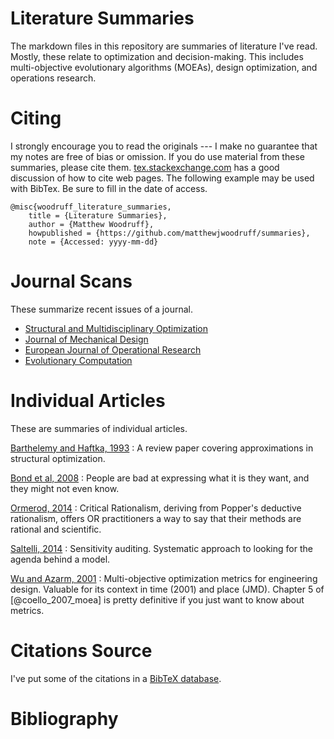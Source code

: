 # Literature Summaries

The markdown files in this repository are summaries of literature I've read.
    Mostly, these relate to optimization and decision-making.
    This includes multi-objective evolutionary algorithms (MOEAs), design optimization, and operations research.

# Citing

I strongly encourage you to read the originals --- I make no guarantee that my notes are free of bias or omission.
    If you do use material from these summaries, please cite them.  [tex.stackexchange.com](http://tex.stackexchange.com/questions/3587/how-can-i-use-bibtex-to-cite-a-web-page) has a good discussion of how to cite web pages.
    The following example may be used with BibTex.
    Be sure to fill in the date of access.

```
@misc{woodruff_literature_summaries,
    title = {Literature Summaries},
    author = {Matthew Woodruff},
    howpublished = {https://github.com/matthewjwoodruff/summaries},
    note = {Accessed: yyyy-mm-dd}
```

# Journal Scans

These summarize recent issues of a journal.

* [Structural and Multidisciplinary Optimization](summaries/smo.md)
* [Journal of Mechanical Design](summaries/jmd.md)
* [European Journal of Operational Research](summaries/ejor.md) 
* [Evolutionary Computation](summaries/ec.md)

# Individual Articles

These are summaries of individual articles.

[Barthelemy and Haftka, 1993](summaries/barthelemy_haftka_1993_approximation_concepts.md)
: A review paper covering approximations in structural optimization.

[Bond et al, 2008](summaries/bond_2008_generating_objectives.md)
: People are bad at expressing what it is they want, and they might not even know.

[Ormerod, 2014](summaries/ormerod_2014_rationalism.md)
: Critical Rationalism, deriving from Popper's deductive rationalism, offers OR practitioners a way to say that their methods are rational and scientific.

[Saltelli, 2014](summaries/saltelli_2014_modelswrong.md)
: Sensitivity auditing.  Systematic approach to looking for the agenda behind a model.

[Wu and Azarm, 2001](summaries/azarm_2001_metrics.md)
: Multi-objective optimization metrics for engineering design.  Valuable for its context in time (2001) and place (JMD).  Chapter 5 of [@coello_2007_moea] is pretty definitive if you just want to know about metrics.

# Citations Source

I've put some of the citations in a [BibTeX database](src/bibliography.bib).

# Bibliography

<!--
vim:ts=4:sw=4:expandtab
-->
